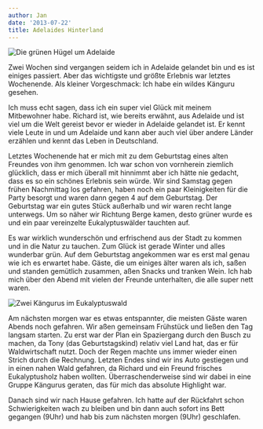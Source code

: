 ```yaml
---
author: Jan
date: '2013-07-22'
title: Adelaides Hinterland
---
```


![Die grünen Hügel um Adelaide](https://jan-steinke.de/wordpress/wp-content/uploads/2013/07/SAM_5064-300x225.jpg)

Zwei Wochen sind vergangen seidem ich in Adelaide gelandet bin und es ist einiges passiert. Aber das wichtigste und größte Erlebnis war letztes Wochenende. Als kleiner Vorgeschmack: Ich habe ein wildes Känguru gesehen.

Ich muss echt sagen, dass ich ein super viel Glück mit meinem Mitbewohner habe. Richard ist, wie bereits erwähnt, aus Adelaide und ist viel um die Welt gereist bevor er wieder in Adelaide gelandet ist. Er kennt viele Leute in und um Adelaide und kann aber auch viel über andere Länder erzählen und kennt das Leben in Deutschland.

Letztes Wochenende hat er mich mit zu dem Geburtstag eines alten Freundes von ihm genommen. Ich war schon von vornherein ziemlich glücklich, dass er mich überall mit hinnimmt aber ich hätte nie gedacht, dass es so ein schönes Erlebnis sein würde. Wir sind Samstag gegen frühen Nachmittag los gefahren, haben noch ein paar Kleinigkeiten für die Party besorgt und waren dann gegen 4 auf dem Geburtstag. Der Geburtstag war ein gutes Stück außerhalb und wir waren recht lange unterwegs. Um so näher wir Richtung Berge kamen, desto grüner wurde es und ein paar vereinzelte Eukalyptuswälder tauchten auf.

Es war wirklich wunderschön und erfrischend aus der Stadt zu kommen und in die Natur zu tauchen. Zum Glück ist gerade Winter und alles wunderbar grün. Auf dem Geburtstag angekommen war es erst mal genau wie ich es erwartet habe. Gäste, die um einiges älter waren als ich, saßen und standen gemütlich zusammen, aßen Snacks und tranken Wein. Ich hab mich über den Abend mit vielen der Freunde unterhalten, die alle super nett waren.

![Zwei Kängurus im Eukalyptuswald](https://jan-steinke.de/wordpress/wp-content/uploads/2013/07/SAM_5082.jpg)

Am nächsten morgen war es etwas entspannter, die meisten Gäste waren Abends noch gefahren. Wir aßen gemeinsam Frühstück und ließen den Tag langsam starten. Zu erst war der Plan ein Spaziergang durch den Busch zu machen, da Tony (das Geburtstagskind) relativ viel Land hat, das er für Waldwirtschaft nutzt. Doch der Regen machte uns immer wieder einen Strich durch die Rechnung. Letzten Endes sind wir ins Auto gestiegen und in einen nahen Wald gefahren, da Richard und ein Freund frisches Eukalyptusholz haben wollten. Überraschenderweise sind wir dabei in eine Gruppe Kängurus geraten, das für mich das absolute Highlight war.

Danach sind wir nach Hause gefahren. Ich hatte auf der Rückfahrt schon Schwierigkeiten wach zu bleiben und bin dann auch sofort ins Bett gegangen (9Uhr) und hab bis zum nächsten morgen (9Uhr) geschlafen.
